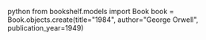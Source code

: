 python 
from bookshelf.models import Book
book = Book.objects.create(title="1984", author="George Orwell", publication_year=1949)
